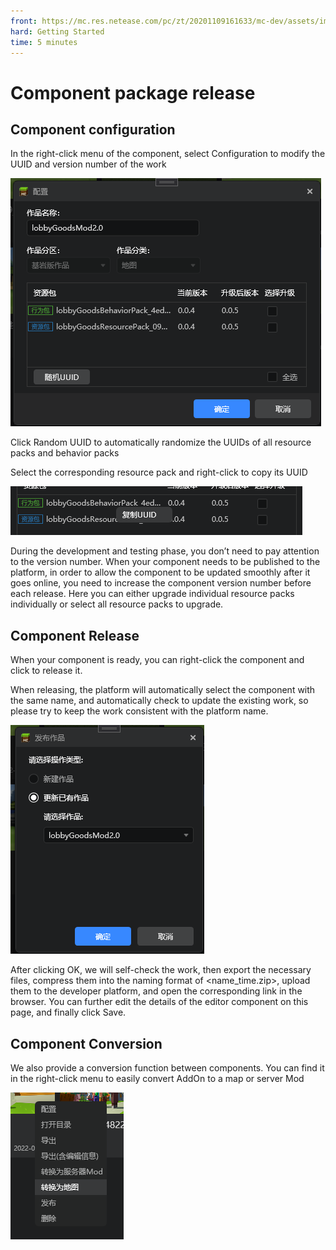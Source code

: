 ```yaml
--- 
front: https://mc.res.netease.com/pc/zt/20201109161633/mc-dev/assets/img/jieshao_images002.88de5768.png 
hard: Getting Started 
time: 5 minutes 
--- 
```


# Component package release 

## Component configuration 

In the right-click menu of the component, select Configuration to modify the UUID and version number of the work 

![image-20220523212424951](./images/image-20220523212424951.png) 

Click Random UUID to automatically randomize the UUIDs of all resource packs and behavior packs 

Select the corresponding resource pack and right-click to copy its UUID 

![image-20220523212517202](./images/image-20220523212517202.png) 

During the development and testing phase, you don’t need to pay attention to the version number. When your component needs to be published to the platform, in order to allow the component to be updated smoothly after it goes online, you need to increase the component version number before each release. Here you can either upgrade individual resource packs individually or select all resource packs to upgrade. 

## Component Release 

When your component is ready, you can right-click the component and click to release it. 

When releasing, the platform will automatically select the component with the same name, and automatically check to update the existing work, so please try to keep the work consistent with the platform name. 

![image-20220523213006425](./images/image-20220523213006425.png) 

After clicking OK, we will self-check the work, then export the necessary files, compress them into the naming format of <name_time.zip>, upload them to the developer platform, and open the corresponding link in the browser. You can further edit the details of the editor component on this page, and finally click Save. 

## Component Conversion 

We also provide a conversion function between components. You can find it in the right-click menu to easily convert AddOn to a map or server Mod 

![image-20220523213431590](./images/image-20220523213431590.png) 

